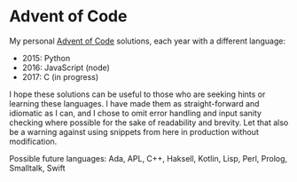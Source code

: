 # Advent of Code
My personal [Advent of Code](https://adventofcode.com/) solutions, each year
with a different language:
- 2015: Python
- 2016: JavaScript (node)
- 2017: C (in progress)

I hope these solutions can be useful to those who are seeking hints or
learning these languages. I have made them as straight-forward and idiomatic
as I can, and I chose to omit error handling and input sanity checking where
possible for the sake of readability and brevity. Let that also be a warning
against using snippets from here in production without modification.

Possible future languages:
Ada, APL, C++, Haksell, Kotlin, Lisp, Perl, Prolog, Smalltalk, Swift
